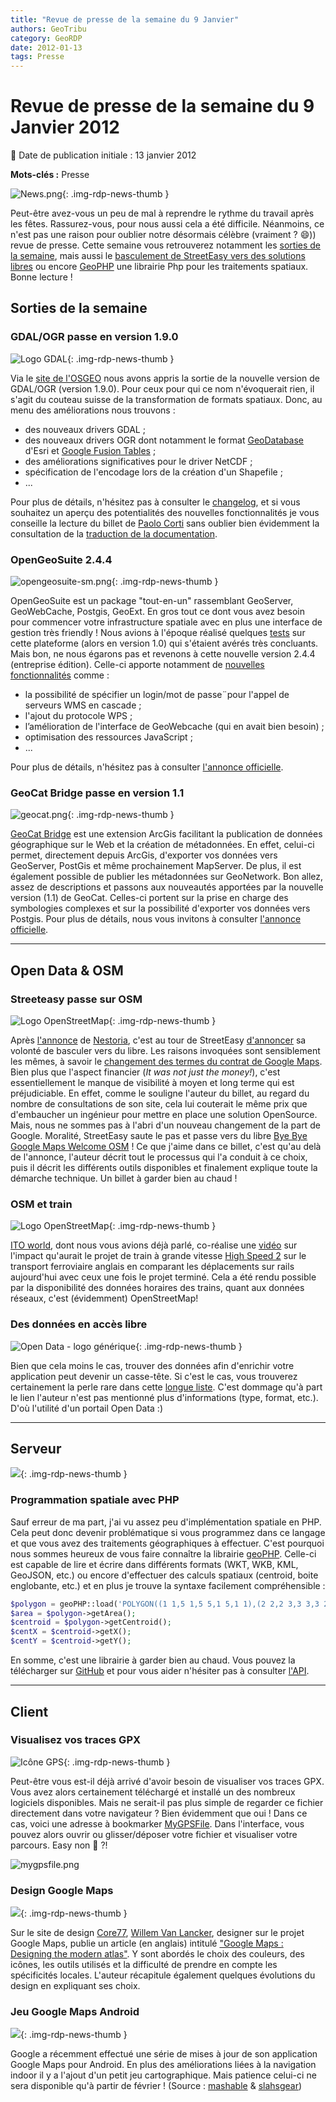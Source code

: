 ```yaml
---
title: "Revue de presse de la semaine du 9 Janvier"
authors: GeoTribu
category: GeoRDP
date: 2012-01-13
tags: Presse
---
```


# Revue de presse de la semaine du 9 Janvier 2012

:calendar: Date de publication initiale : 13 janvier 2012

**Mots-clés :** Presse

![News.png](https://cdn.geotribu.fr/images/internal/icons-rdp-news/news.png){: .img-rdp-news-thumb }

Peut-être avez-vous un peu de mal à reprendre le rythme du travail après les fêtes. Rassurez-vous, pour nous aussi cela a été difficile. Néanmoins, ce n'est pas une raison pour oublier notre désormais célèbre (vraiment ? :smile:)) revue de presse. Cette semaine vous retrouverez notamment les [sorties de la semaine](#news11_), mais aussi le [basculement de StreetEasy vers des solutions libres](#news21) ou encore [GeoPHP](#news41) une librairie Php pour les traitements spatiaux. Bonne lecture !

## Sorties de la semaine

### GDAL/OGR passe en version 1.9.0

![Logo GDAL](https://cdn.geotribu.fr/images/logos-icones/logiciels_librairies/gdal.png){: .img-rdp-news-thumb }

Via le [site de l'OSGEO](http://www.osgeo.org/node/1256) nous avons appris la sortie de la nouvelle version de GDAL/OGR (version 1.9.0). Pour ceux pour qui ce nom n'évoquerait rien, il s'agit du couteau suisse de la transformation de formats spatiaux. Donc, au menu des améliorations nous trouvons :

* des nouveaux drivers GDAL ;
* des nouveaux drivers OGR dont notamment le format [GeoDatabase](http://www.esrifrance.fr/geodatabase.asp) d'Esri et [Google Fusion Tables](http://www.google.com/fusiontables/Home/) ;
* des améliorations significatives pour le driver NetCDF ;
* spécification de l'encodage lors de la création d'un Shapefile ;
* ...

Pour plus de détails, n'hésitez pas à consulter le [changelog](http://trac.osgeo.org/gdal/wiki/Release/1.9.0-News), et si vous souhaitez un aperçu des potentialités des nouvelles fonctionnalités je vous conseille la lecture du billet de [Paolo Corti](http://www.paolocorti.net/2012/01/10/gdal_19_released/) sans oublier bien évidemment la consultation de la [traduction de la documentation](http://gdal.gloobe.org/).

### OpenGeoSuite 2.4.4

![opengeosuite-sm.png](https://cdn.geotribu.fr/images/logos-icones/logiciels_librairies/opengeosuite.png){: .img-rdp-news-thumb }

OpenGeoSuite est un package "tout-en-un" rassemblant GeoServer, GeoWebCache, Postgis, GeoExt. En gros tout ce dont vous avez besoin pour commencer votre infrastructure spatiale avec en plus une interface de gestion très friendly ! Nous avions à l'époque réalisé quelques [tests](http://geotribu.net/node/199) sur cette plateforme (alors en version 1.0) qui s'étaient avérés très concluants. Mais bon, ne nous égarons pas et revenons à cette nouvelle version 2.4.4 (entreprise édition). Celle-ci apporte notamment de [nouvelles fonctionnalités](http://opengeo.org/products/suite/releasenotes/) comme :

* la possibilité de spécifier un login/mot de passe¨pour l'appel de serveurs WMS en cascade ;
* l'ajout du protocole WPS ;
* l’amélioration de l'interface de GeoWebcache (qui en avait bien besoin) ;
* optimisation des ressources JavaScript ;
* ...

Pour plus de détails, n'hésitez pas à consulter [l'annonce officielle](http://blog.opengeo.org/2012/01/10/opengeo-suite-2-4-4-released/).

### GeoCat Bridge passe en version 1.1

![geocat.png](/sites/default/files/Tuto/img/Blog/geocat.png){: .img-rdp-news-thumb }

[GeoCat Bridge](http://geocat.net/home) est une extension ArcGis facilitant la publication de données géographique sur le Web et la création de métadonnées. En effet, celui-ci permet, directement depuis ArcGis, d'exporter vos données vers GeoServer, PostGis et même prochainement MapServer. De plus, il est également possible de publier les métadonnées sur GeoNetwork. Bon allez, assez de descriptions et passons aux nouveautés apportées par la nouvelle version (1.1) de GeoCat. Celles-ci portent sur la prise en charge des symbologies complexes et sur la possibilité d'exporter vos données vers Postgis. Pour plus de détails, nous vous invitons à consulter [l'annonce officielle](http://geocat.net/blog/1-latest-news/84-geocat-introduces-geocat-bridge-v11).

----

## Open Data & OSM

### Streeteasy passe sur OSM

![Logo OpenStreetMap](https://cdn.geotribu.fr/images/logos-icones/OpenStreetMap/Openstreetmap.png){: .img-rdp-news-thumb }

Après [l'annonce](http://geotribu.net/node/484#news165) de [Nestoria](http://www.nestoria.fr/), c'est au tour de StreetEasy [d'annoncer](https://plus.google.com/u/0/118383351194421484817/posts/foj5A1fURGt) sa volonté de basculer vers du libre. Les raisons invoquées sont sensiblement les mêmes, à savoir le [changement des termes du contrat de Google Maps](http://www.geoinweb.com/2011/04/13/google-verrouille-un-peu-plus-lutilisation-de-ses-api-google-maps/). Bien plus que l'aspect financier (*It was not just the money!*), c'est essentiellement le manque de visibilité à moyen et long terme qui est préjudiciable. En effet, comme le souligne l'auteur du billet, au regard du nombre de consultations de son site, cela lui couterait le même prix que d'embaucher un ingénieur pour mettre en place une solution OpenSource. Mais, nous ne sommes pas à l'abri d'un nouveau changement de la part de Google. Moralité, StreetEasy saute le pas et passe vers du libre [Bye Bye Google Maps Welcome OSM](http://streeteasy.com/nyc/sales/midtown-all-manhattan/status:open%7Cbeds:2?map_all=1) ! Ce que j'aime dans ce billet, c'est qu'au delà de l'annonce, l'auteur décrit tout le processus qui l'a conduit à ce choix, puis il décrit les différents outils disponibles et finalement explique toute la démarche technique. Un billet à garder bien au chaud !  

### OSM et train

![Logo OpenStreetMap](https://cdn.geotribu.fr/images/logos-icones/OpenStreetMap/Openstreetmap.png){: .img-rdp-news-thumb }

[ITO world](http://www.itoworld.com/), dont nous vous avions déjà parlé, co-réalise une [vidéo](http://www.guardian.co.uk/news/datablog/video/2012/jan/12/high-speed-2-hs2-rail-britain-mapped-animation) sur l'impact qu'aurait le projet de train à grande vitesse [High Speed 2](http://en.wikipedia.org/wiki/High_Speed_2) sur le transport ferroviaire anglais en comparant les déplacements sur rails aujourd'hui avec ceux une fois le projet terminé. Cela a été rendu possible par la disponibilité des données horaires des trains, quant aux données réseaux, c'est (évidemment) OpenStreetMap!

### Des données en accès libre

![Open Data - logo générique](https://cdn.geotribu.fr/images/logos-icones/divers/opendata_logo.png){: .img-rdp-news-thumb }

Bien que cela moins le cas, trouver des données afin d'enrichir votre application peut devenir un casse-tête. Si c'est le cas, vous trouverez certainement la perle rare dans cette [longue liste](http://www.quora.com/Data/Where-can-I-get-large-datasets-open-to-the-public). C'est dommage qu'à part le lien l'auteur n'est pas mentionné plus d'informations (type, format, etc.). D'où l'utilité d'un portail Open Data :)

----

## Serveur

![](https://cdn.geotribu.fr/images/internal/icons-rdp-news/world.png){: .img-rdp-news-thumb }

### Programmation spatiale avec PHP

Sauf erreur de ma part, j'ai vu assez peu d'implémentation spatiale en PHP. Cela peut donc devenir problématique si vous programmez dans ce langage et que vous avez des traitements géographiques à effectuer. C'est pourquoi nous sommes heureux de vous faire connaître la librairie [geoPHP](https://github.com/phayes/geophp). Celle-ci est capable de lire et écrire dans différents formats (WKT, WKB, KML, GeoJSON, etc.) ou encore d'effectuer des calculs spatiaux (centroid, boite englobante, etc.) et en plus je trouve la syntaxe facilement compréhensible :

```php
$polygon = geoPHP::load('POLYGON((1 1,5 1,5 5,1 5,1 1),(2 2,2 3,3 3,3 2,2 2))','wkt');  
$area = $polygon->getArea();  
$centroid = $polygon->getCentroid();  
$centX = $centroid->getX();  
$centY = $centroid->getY();  
```

En somme, c'est une librairie à garder bien au chaud. Vous pouvez la télécharger sur [GitHub](https://github.com/phayes/geoPHP/releases) et pour vous aider n'hésiter pas à consulter [l'API](https://github.com/phayes/geoPHP/wiki/API-Reference).

----

## Client

### Visualisez vos traces GPX

![Icône GPS](https://cdn.geotribu.fr/images/logos-icones/gps.png){: .img-rdp-news-thumb }

Peut-être vous est-il déjà arrivé d'avoir besoin de visualiser vos traces GPX. Vous avez alors certainement téléchargé et installé un des nombreux logiciels disponibles. Mais ne serait-il pas plus simple de regarder ce fichier directement dans votre navigateur ? Bien évidemment que oui ! Dans ce cas, voici une adresse à bookmarker [MyGPSFile](https://www.mygpsfiles.com/fr). Dans l'interface, vous pouvez alors ouvrir ou glisser/déposer votre fichier et visualiser votre parcours. Easy non :slightly_smiling_face: ?!

![mygpsfile.png](https://cdn.geotribu.fr/images/articles-blog-rdp/capture-ecran/mygpsfiles.png)

### Design Google Maps

![](https://cdn.geotribu.fr/images/logos-icones/entreprises_association/google/google_maps.png){: .img-rdp-news-thumb }

Sur le site de design [Core77](http://www.core77.com/), [Willem Van Lancker](http://www.willemvanlancker.com/), designer sur le projet Google Maps, publie un article (en anglais) intitulé ["Google Maps : Designing the modern atlas"](http://www.core77.com/blog/case_study/google_maps_designing_the_modern_atlas_21486.asp). Y sont abordés le choix des couleurs, des icônes, les outils utilisés et la difficulté de prendre en compte les spécificités locales. L'auteur récapitule également quelques évolutions du design en expliquant ses choix.

### Jeu Google Maps Android

![](https://cdn.geotribu.fr/images/logos-icones/entreprises_association/google/google_maps.png){: .img-rdp-news-thumb }

Google a récemment effectué une série de mises à jour de son application Google Maps pour Android. En plus des améliorations liées à la navigation indoor il y a l'ajout d'un petit jeu cartographique. Mais patience celui-ci ne sera disponible qu'à partir de février ! (Source : [mashable](http://mashable.com/2012/01/10/google-maps-game-google-plus/) & [slahsgear](http://www.slashgear.com/google-maps-app-adds-more-floorplans-google-geo-game-previewed-11208664/))
